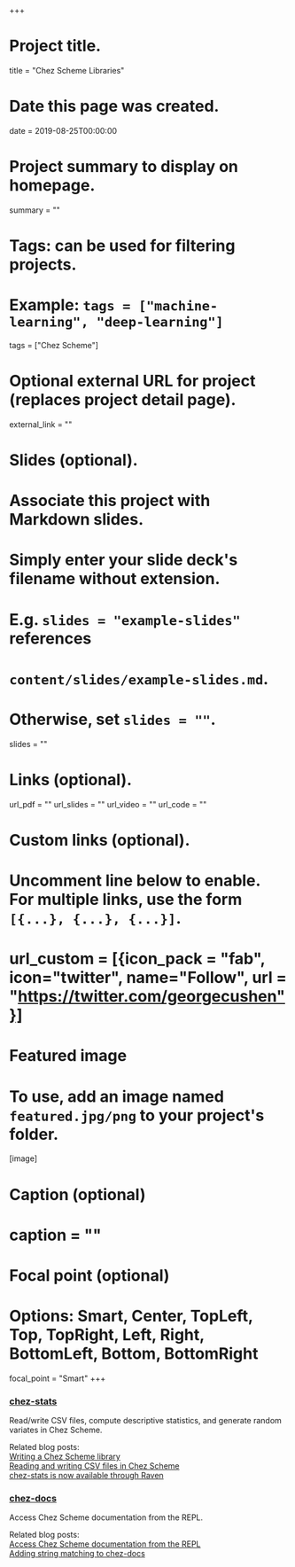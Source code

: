 +++
# Project title.
title = "Chez Scheme Libraries"

# Date this page was created.
date = 2019-08-25T00:00:00

# Project summary to display on homepage.
summary = ""

# Tags: can be used for filtering projects.
# Example: `tags = ["machine-learning", "deep-learning"]`
tags = ["Chez Scheme"]

# Optional external URL for project (replaces project detail page).
external_link = ""

# Slides (optional).
#   Associate this project with Markdown slides.
#   Simply enter your slide deck's filename without extension.
#   E.g. `slides = "example-slides"` references 
#   `content/slides/example-slides.md`.
#   Otherwise, set `slides = ""`.
slides = ""

# Links (optional).
url_pdf = ""
url_slides = ""
url_video = ""
url_code = ""

# Custom links (optional).
#   Uncomment line below to enable. For multiple links, use the form `[{...}, {...}, {...}]`.
# url_custom = [{icon_pack = "fab", icon="twitter", name="Follow", url = "https://twitter.com/georgecushen"}]

# Featured image
# To use, add an image named `featured.jpg/png` to your project's folder. 
[image]
  # Caption (optional)
  # caption = ""
  
  # Focal point (optional)
  # Options: Smart, Center, TopLeft, Top, TopRight, Left, Right, BottomLeft, Bottom, BottomRight
  focal_point = "Smart"
+++

### [chez-stats](https://github.com/hinkelman/chez-stats)

Read/write CSV files, compute descriptive statistics, and generate random variates in Chez Scheme.

Related blog posts:  
[Writing a Chez Scheme library](/post/writing-chez-scheme-library/)  
[Reading and writing CSV files in Chez Scheme](/post/reading-writing-csv-files-chez-scheme/)  
[chez-stats is now available through Raven](/post/chez-stats-now-available-through-raven/)

### [chez-docs](https://github.com/hinkelman/chez-docs)

Access Chez Scheme documentation from the REPL. 

Related blog posts:  
[Access Chez Scheme documentation from the REPL](/post/access-chez-scheme-documentation-from-repl/)  
[Adding string matching to chez-docs](/post/adding-string-matching-to-chez-docs/)

